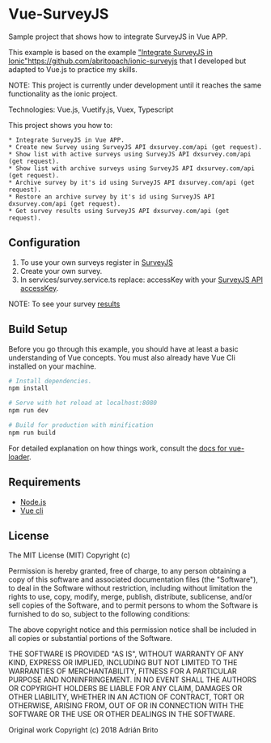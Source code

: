 # Vue-SurveyJS

Sample project that shows how to integrate SurveyJS in Vue APP.

This example is based on the example ["Integrate SurveyJS in Ionic"]()https://github.com/abritopach/ionic-surveyjs that I developed but adapted to Vue.js to practice my skills.

NOTE: This project is currently under development until it reaches the same functionality as the ionic project.

Technologies: Vue.js, Vuetify.js, Vuex, Typescript

This project shows you how to:

    * Integrate SurveyJS in Vue APP.
    * Create new Survey using SurveyJS API dxsurvey.com/api (get request).
    * Show list with active surveys using SurveyJS API dxsurvey.com/api (get request).
    * Show list with archive surveys using SurveyJS API dxsurvey.com/api (get request).
    * Archive survey by it's id using SurveyJS API dxsurvey.com/api (get request). 
    * Restore an archive survey by it's id using SurveyJS API dxsurvey.com/api (get request). 
    * Get survey results using SurveyJS API dxsurvey.com/api (get request).

## Configuration

 1) To use your own surveys register in [SurveyJS](https://surveyjs.io/Account/Register)
 2) Create your own survey.
 3) In services/survey.service.ts replace: accessKey with your [SurveyJS API accessKey](https://surveyjs.io/Help/Index/).
 
 NOTE: To see your survey [results](https://surveyjs.io/Service/MySurveys/)

## Build Setup

Before you go through this example, you should have at least a basic understanding of Vue concepts. You must also already have Vue Cli installed on your machine.

``` bash
# Install dependencies.
npm install

# Serve with hot reload at localhost:8080
npm run dev

# Build for production with minification
npm run build
```

For detailed explanation on how things work, consult the [docs for vue-loader](http://vuejs.github.io/vue-loader).

## Requirements

* [Node.js](http://nodejs.org/)
* [Vue cli](https://github.com/vuejs/vue-cli)

## License
   
The MIT License (MIT) Copyright (c)

Permission is hereby granted, free of charge, to any person obtaining a copy of this software and associated documentation files (the "Software"), to deal in the Software without restriction, including without limitation the rights to use, copy, modify, merge, publish, distribute, sublicense, and/or sell copies of the Software, and to permit persons to whom the Software is furnished to do so, subject to the following conditions:

The above copyright notice and this permission notice shall be included in all copies or substantial portions of the Software.

THE SOFTWARE IS PROVIDED "AS IS", WITHOUT WARRANTY OF ANY KIND, EXPRESS OR IMPLIED, INCLUDING BUT NOT LIMITED TO THE WARRANTIES OF MERCHANTABILITY, FITNESS FOR A PARTICULAR PURPOSE AND NONINFRINGEMENT. IN NO EVENT SHALL THE AUTHORS OR COPYRIGHT HOLDERS BE LIABLE FOR ANY CLAIM, DAMAGES OR OTHER LIABILITY, WHETHER IN AN ACTION OF CONTRACT, TORT OR OTHERWISE, ARISING FROM, OUT OF OR IN CONNECTION WITH THE SOFTWARE OR THE USE OR OTHER DEALINGS IN THE SOFTWARE.
   
Original work Copyright (c) 2018 Adrián Brito


